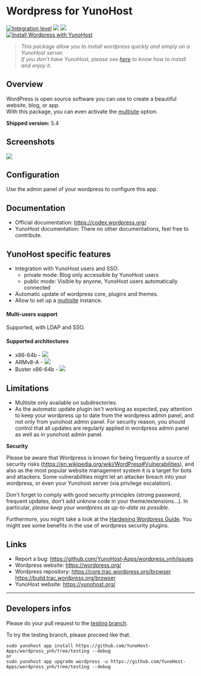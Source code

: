 # Wordpress for YunoHost

[![Integration level](https://dash.yunohost.org/integration/wordpress.svg)](https://dash.yunohost.org/appci/app/wordpress) ![](https://ci-apps.yunohost.org/ci/badges/wordpress.status.svg) [![](https://ci-apps.yunohost.org/ci/badges/wordpress.maintain.svg)](https://github.com/YunoHost/Apps/#what-to-do-if-i-cant-maintain-my-app-anymore-)  
[![Install Wordpress with YunoHost](https://install-app.yunohost.org/install-with-yunohost.png)](https://install-app.yunohost.org/?app=wordpress)

> *This package allow you to install wordpress quickly and simply on a YunoHost server.  
If you don't have YunoHost, please see [here](https://yunohost.org/#/install) to know how to install and enjoy it.*

## Overview
WordPress is open source software you can use to create a beautiful website, blog, or app.  
With this package, you can even activate the [multisite](https://codex.wordpress.org/Glossary#Multisite) option.

**Shipped version:** 5.4

## Screenshots

![](https://s.w.org/images/home/screen-themes.png?1)

## Configuration

Use the admin panel of your wordpress to configure this app.

## Documentation

 * Official documentation: https://codex.wordpress.org/
 * YunoHost documentation: There no other documentations, feel free to contribute.

## YunoHost specific features

 * Integration with YunoHost users and SSO:
   * private mode: Blog only accessible by YunoHost users
   * public mode: Visible by anyone, YunoHost users automatically connected
 * Automatic update of wordpress core, plugins and themes.
 * Allow to set up a [multisite](https://codex.wordpress.org/Glossary#Multisite) instance.

#### Multi-users support

Supported, with LDAP and SSO.

#### Supported architectures

* x86-64b - [![](https://ci-apps.yunohost.org/ci/logs/wordpress%20%28Apps%29.svg)](https://ci-apps.yunohost.org/ci/apps/wordpress/)
* ARMv8-A - [![](https://ci-apps-arm.yunohost.org/ci/logs/wordpress%20%28Apps%29.svg)](https://ci-apps-arm.yunohost.org/ci/apps/wordpress/)
* Buster x86-64b - [![](https://ci-buster.nohost.me/ci/logs/wordpress%20%28Apps%29.svg)](https://ci-buster.nohost.me/ci/apps/wordpress/)

## Limitations

* Multisite only available on subdirectories.
* As the automatic update plugin isn't working as expected, pay attention to keep your wordpress up to date from the wordpress admin panel, and not only from yunohost admin panel. For security reason, you should control that all updates are regularly applied in wordpress admin panel as well as in yunohost admin panel.

**Security**

Please be aware that Wordpress is known for being frequently a source of security risks (https://en.wikipedia.org/wiki/WordPress#Vulnerabilities), and also as the most popular website management system it is a target for bots and attackers.
Some vulnerabilities might let an attacker breach into your wordpress, or even your Yunohost server (via privilege escalation).

Don't forget to comply with good security principles (strong password, frequent updates, don't add unknow code in your theme/extensions…). In particular, *please keep your wordpress as up-to-date as possible*.

Furthermore, you might take a look at the [Hardening Wordpress Guide](https://wordpress.org/support/article/hardening-wordpress/). You might see some benefits in the use of wordpress security plugins.

## Links

 * Report a bug: https://github.com/YunoHost-Apps/wordpress_ynh/issues
 * Wordpress website: https://wordpress.org/
 * Wordpress repository: https://core.trac.wordpress.org/browser  
 https://build.trac.wordpress.org/browser
 * YunoHost website: https://yunohost.org/

---

Developers infos
----------------

Please do your pull request to the [testing branch](https://github.com/YunoHost-Apps/wordpress_ynh/tree/testing).

To try the testing branch, please proceed like that.
```
sudo yunohost app install https://github.com/YunoHost-Apps/wordpress_ynh/tree/testing --debug
or
sudo yunohost app upgrade wordpress -u https://github.com/YunoHost-Apps/wordpress_ynh/tree/testing --debug
```
